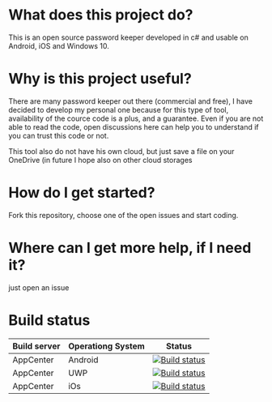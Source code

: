 # What does this project do?

This is an open source password keeper developed in c# and usable on Android, iOS and Windows 10.

# Why is this project useful?

There are many password keeper out there (commercial and free), I have decided to develop my personal one because for this type of tool, availability of the cource code is a plus, and a guarantee. Even if you are not able to read the code, open discussions here can help you to understand if you can trust this code or not.

This tool also do not have his own cloud, but just save a file on your OneDrive (in future I hope also on other cloud storages

# How do I get started?
Fork this repository, choose one of the open issues and start coding.

# Where can I get more help, if I need it?
just open an issue

# Build status
|Build server   | Operationg System  | Status  
|---|---|---
|  AppCenter |  Android | [![Build status](https://build.appcenter.ms/v0.1/apps/90672336-6ebb-43b7-9768-1b73806603a4/branches/master/badge)](https://appcenter.ms)  |
|  AppCenter |  UWP | [![Build status](https://build.appcenter.ms/v0.1/apps/22192568-d4b0-4018-9b77-07361c3be646/branches/master/badge)](https://appcenter.ms)  |
|  AppCenter | iOs  |  [![Build status](https://build.appcenter.ms/v0.1/apps/cb614256-69c6-4192-bd28-728f986d9aed/branches/master/badge)](https://appcenter.ms)  |

